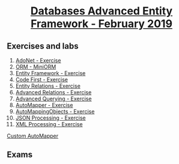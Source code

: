 # <a href="https://softuni.bg/trainings/2251/databases-advanced-entity-framework-february-2019"><p align="center"> Databases Advanced Entity Framework - February 2019<p>
</a>



## Exercises and labs
1. <a href="https://github.com/PhilShishov/Software-University/tree/master/Databases%20Advanced%20-%20Entity%20Framework/Homeworks/01.AdoNet_Exercise" > AdoNet - Exercise</a> 
2. <a href="https://github.com/PhilShishov/Software-University/tree/master/Databases%20Advanced%20-%20Entity%20Framework/Homeworks/02.ORMFundamentals_MiniORM" > ORM - MiniORM</a> 
3. <a href="https://github.com/PhilShishov/Software-University/tree/master/Databases%20Advanced%20-%20Entity%20Framework/Homeworks/03.EntityFramework_Exercise" > Entity Framework - Exercise</a> 
4. <a href="https://github.com/PhilShishov/Software-University/tree/master/Databases%20Advanced%20-%20Entity%20Framework/Homeworks/04.CodeFirst_Exercise" > Code First - Exercise</a> 
5. <a href="https://github.com/PhilShishov/Software-University/tree/master/Databases%20Advanced%20-%20Entity%20Framework/Homeworks/05.EntityRelations_Exercise" > Entity Relations - Exercise</a>
6. <a href="https://github.com/PhilShishov/Software-University/tree/master/Databases%20Advanced%20-%20Entity%20Framework/Homeworks/06.AdvancedRelations_Exercise" > Advanced Relations - Exercise</a>
7. <a href="https://github.com/PhilShishov/Software-University/tree/master/Databases%20Advanced%20-%20Entity%20Framework/Homeworks/07.AdvancedQuerying_Exercise" > Advanced Querying - Exercise</a>
8. <a href="https://github.com/PhilShishov/Software-University/tree/master/Databases%20Advanced%20-%20Entity%20Framework/Homeworks/08.AutoMapper_Exercise" > AutoMapper - Exercise</a>
9. <a href="https://github.com/PhilShishov/Software-University/tree/master/Databases%20Advanced%20-%20Entity%20Framework/Homeworks/09.AutoMappingObjects_Exercise" > AutoMappingObjects - Exercise</a>
10. <a href="https://github.com/PhilShishov/Software-University/tree/master/Databases%20Advanced%20-%20Entity%20Framework/Homeworks/10.JSON_Processing_Exercise" > JSON Processing - Exercise</a>
11. <a href="https://github.com/PhilShishov/Software-University/tree/master/Databases%20Advanced%20-%20Entity%20Framework/Homeworks/11.XML_Processing_Exercise" > XML Processing - Exercise</a>

<a href="https://github.com/PhilShishov/Software-University/tree/master/Databases%20Advanced%20-%20Entity%20Framework/Homeworks/CustomAutoMapper" > Custom AutoMapper</a>


## Exams
